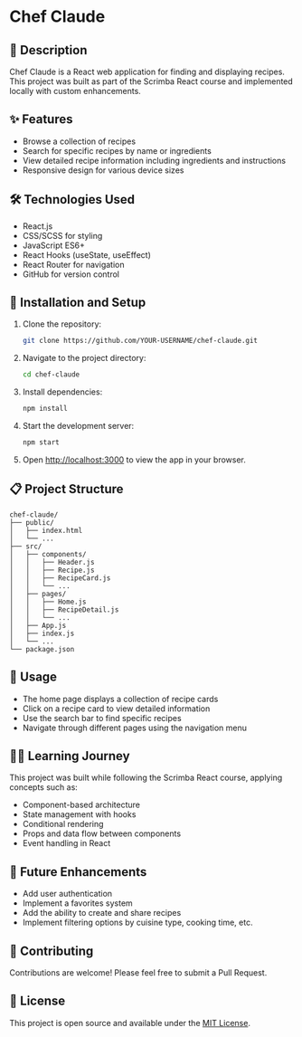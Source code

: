 # Chef Claude

## 📝 Description
Chef Claude is a React web application for finding and displaying recipes. This project was built as part of the Scrimba React course and implemented locally with custom enhancements.

## ✨ Features
- Browse a collection of recipes
- Search for specific recipes by name or ingredients
- View detailed recipe information including ingredients and instructions
- Responsive design for various device sizes

## 🛠️ Technologies Used
- React.js
- CSS/SCSS for styling
- JavaScript ES6+
- React Hooks (useState, useEffect)
- React Router for navigation
- GitHub for version control

## 🚀 Installation and Setup
1. Clone the repository:
   ```bash
   git clone https://github.com/YOUR-USERNAME/chef-claude.git
   ```

2. Navigate to the project directory:
   ```bash
   cd chef-claude
   ```

3. Install dependencies:
   ```bash
   npm install
   ```

4. Start the development server:
   ```bash
   npm start
   ```

5. Open [http://localhost:3000](http://localhost:3000) to view the app in your browser.

## 📋 Project Structure
```
chef-claude/
├── public/
│   ├── index.html
│   └── ...
├── src/
│   ├── components/
│   │   ├── Header.js
│   │   ├── Recipe.js
│   │   ├── RecipeCard.js
│   │   └── ...
│   ├── pages/
│   │   ├── Home.js
│   │   ├── RecipeDetail.js
│   │   └── ...
│   ├── App.js
│   ├── index.js
│   └── ...
└── package.json
```

## 🔄 Usage
- The home page displays a collection of recipe cards
- Click on a recipe card to view detailed information
- Use the search bar to find specific recipes
- Navigate through different pages using the navigation menu

## 👨‍💻 Learning Journey
This project was built while following the Scrimba React course, applying concepts such as:
- Component-based architecture
- State management with hooks
- Conditional rendering
- Props and data flow between components
- Event handling in React

## 🔮 Future Enhancements
- Add user authentication
- Implement a favorites system
- Add the ability to create and share recipes
- Implement filtering options by cuisine type, cooking time, etc.

## 🤝 Contributing
Contributions are welcome! Please feel free to submit a Pull Request.

## 📄 License
This project is open source and available under the [MIT License](LICENSE).